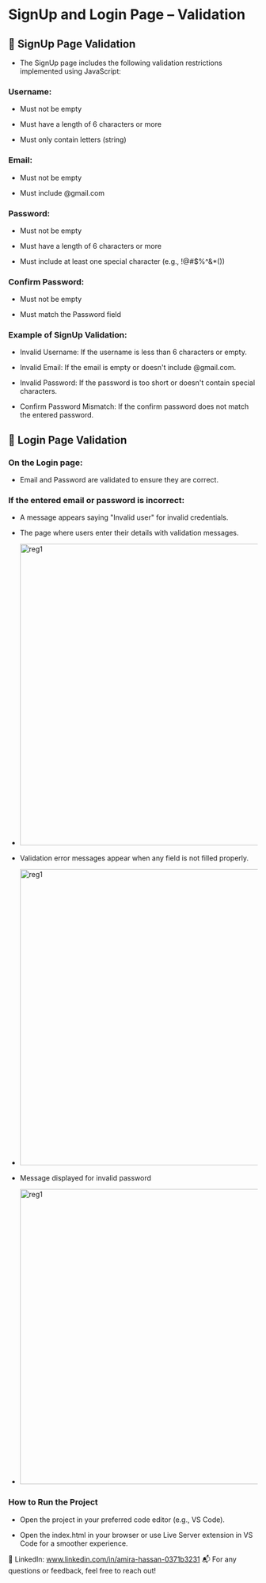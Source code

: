 # SignUp and Login Page – Validation

## 🔑 SignUp Page Validation
- The SignUp page includes the following validation restrictions implemented using JavaScript:

### Username:

- Must not be empty

- Must have a length of 6 characters or more

- Must only contain letters (string)


### Email:

- Must not be empty

- Must include @gmail.com


### Password:

- Must not be empty

- Must have a length of 6 characters or more

- Must include at least one special character (e.g., !@#$%^&*())


### Confirm Password:

- Must not be empty

- Must match the Password field


### Example of SignUp Validation:
- Invalid Username: If the username is less than 6 characters or empty.

- Invalid Email: If the email is empty or doesn't include @gmail.com.

- Invalid Password: If the password is too short or doesn't contain special characters.

- Confirm Password Mismatch: If the confirm password does not match the entered password.




## 🔑 Login Page Validation
 ### On the Login page:

 - Email and Password are validated to ensure they are correct.

 ### If the entered email or password is incorrect:

 - A message appears saying "Invalid user" for invalid credentials.


 - The page where users enter their details with validation messages.

  - <img width="1366" height="609" alt="reg1" src="https://github.com/user-attachments/assets/3bbe4a4b-cf84-4e02-a6c4-968845a28a09" />



 - Validation error messages appear when any field is not filled properly.

  - <img width="1366" height="598" alt="reg1" src="https://github.com/user-attachments/assets/78d0e0ad-fa1f-45a1-aa22-57f7aa58662f" />



 - Message displayed for invalid password

  - <img width="1366" height="596" alt="reg1" src="https://github.com/user-attachments/assets/4e3b681c-34f7-4343-afcd-1057f56f0f17" />





### How to Run the Project
 - Open the project in your preferred code editor (e.g., VS Code).

 - Open the index.html in your browser or use Live Server extension in VS Code for a smoother experience.


🔗 LinkedIn: www.linkedin.com/in/amira-hassan-0371b3231
📬 For any questions or feedback, feel free to reach out!

